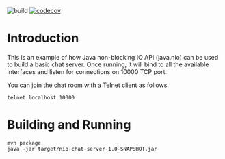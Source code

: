 ![build](https://github.com/klinamen/nio-chat/workflows/build/badge.svg)
[![codecov](https://codecov.io/gh/klinamen/nio-chat/branch/master/graph/badge.svg)](https://codecov.io/gh/klinamen/nio-chat)

# Introduction
This is an example of how Java non-blocking IO API (java.nio) can be used to build a basic chat server. Once running, it will bind to all the available interfaces and listen for connections on 10000 TCP port.

You can join the chat room with a Telnet client as follows.

```
telnet localhost 10000
```

# Building and Running

```
mvn package
java -jar target/nio-chat-server-1.0-SNAPSHOT.jar
```
